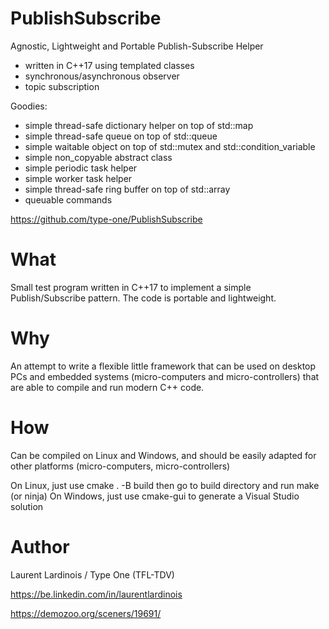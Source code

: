# PublishSubscribe

Agnostic, Lightweight and Portable Publish-Subscribe Helper
- written in C++17 using templated classes
- synchronous/asynchronous observer
- topic subscription

Goodies:
- simple thread-safe dictionary helper on top of std::map
- simple thread-safe queue on top of std::queue
- simple waitable object on top of std::mutex and std::condition_variable
- simple non_copyable abstract class
- simple periodic task helper
- simple worker task helper
- simple thread-safe ring buffer on top of std::array
- queuable commands

https://github.com/type-one/PublishSubscribe


# What

Small test program written in C++17 to implement a simple Publish/Subscribe pattern. 
The code is portable and lightweight.

# Why

An attempt to write a flexible little framework that can be used on desktop PCs and embedded systems
(micro-computers and micro-controllers) that are able to compile and run modern C++ code.

# How

Can be compiled on Linux and Windows, and should be easily
adapted for other platforms (micro-computers, micro-controllers)

On Linux, just use cmake . -B build then go to build directory and run make (or ninja)
On Windows, just use cmake-gui to generate a Visual Studio solution

# Author

Laurent Lardinois / Type One (TFL-TDV)

https://be.linkedin.com/in/laurentlardinois

https://demozoo.org/sceners/19691/
